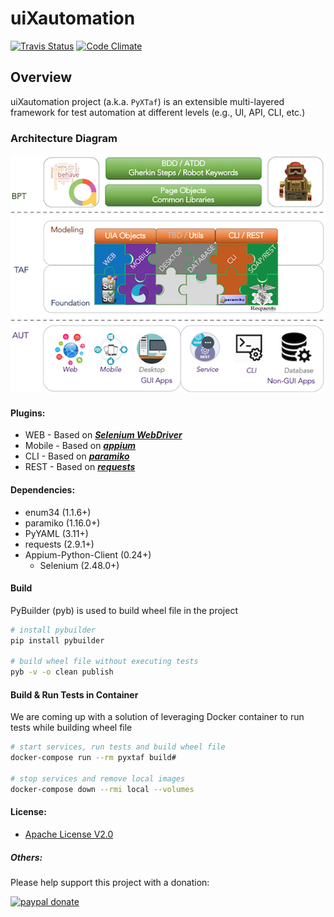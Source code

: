 # uiXautomation 
[![Travis Status](https://travis-ci.org/WesleyPeng/uiXautomation.svg?branch=master)](https://travis-ci.org/WesleyPeng/uiXautomation) [![Code Climate](https://codeclimate.com/github/WesleyPeng/uiXautomation/badges/gpa.svg)](https://codeclimate.com/github/WesleyPeng/uiXautomation)

## Overview
uiXautomation project (a.k.a. `PyXTaf`) is an extensible multi-layered framework for test automation at different levels (e.g., UI, API, CLI, etc.)

### Architecture Diagram
![PyXTaf Diagram](diagram.png?raw=true "PyXTaf Architecture Diagram")

#### Plugins:
* WEB - Based on _**[Selenium WebDriver](http://www.seleniumhq.org/projects/webdriver/)**_  
* Mobile - Based on _**[appium](http://github.com/appium/appium)**_
* CLI - Based on _**[paramiko](https://github.com/paramiko/paramiko)**_
* REST - Based on _**[requests](https://github.com/requests/requests)**_

#### Dependencies:
* enum34 (1.1.6+)
* paramiko (1.16.0+)
* PyYAML (3.11+)
* requests (2.9.1+)
* Appium-Python-Client (0.24+)
    * Selenium (2.48.0+)

#### Build
PyBuilder (pyb) is used to build wheel file in the project
```bash
# install pybuilder
pip install pybuilder

# build wheel file without executing tests
pyb -v -o clean publish
```

#### Build & Run Tests in Container
We are coming up with a solution of leveraging Docker container to run tests while building wheel file

```bash
# start services, run tests and build wheel file
docker-compose run --rm pyxtaf build#

# stop services and remove local images
docker-compose down --rmi local --volumes
```

#### License:
* [Apache License V2.0](LICENSE)

##### Others:
Please help support this project with a donation:

[![paypal donate][paypal-image]][paypal-url]

[paypal-image]: https://www.paypal.com/en_US/i/btn/btn_donateCC_LG.gif
[paypal-url]: https://www.paypal.com/cgi-bin/webscr?cmd=_donations&business=pengwei_v@hotmail.com&currency_code=USD&item_name=uiXautomation&return=https://github.com/wesleypeng